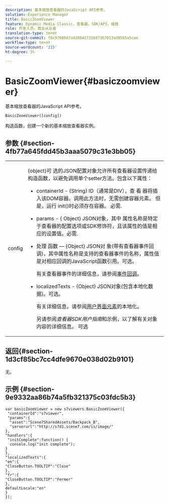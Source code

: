 ```yaml
---
description: 基本缩放查看器的JavaScript API参考。
solution: Experience Manager
title: BasicZoomViewer
feature: Dynamic Media Classic，查看器，SDK/API，缩放
role: 开发人员，商业从业者
translation-type: tm+mt
source-git-commit: f6c97606d7a4209427316d7367013ad9585a5cae
workflow-type: tm+mt
source-wordcount: '215'
ht-degree: 3%

---
```



# BasicZoomViewer{#basiczoomviewer}

基本缩放查看器的JavaScript API参考。

`BasicZoomViewer([config])`

构造函数，创建一个新的基本缩放查看器实例。

## 参数 {#section-4fb77a645fdd45b3aaa5079c31e3bb05}

<table id="table_896DFF34A68A403DB93A6D597461A573"> 
 <tbody> 
  <tr> 
   <td colname="col1"> <p> <span class="codeph"> <span class="varname"> config  </span> </span> </p> </td> 
   <td colname="col2"> <p> <span class="codeph"> {object}可 </span> 选的JSON配置对象允许所有查看器设置传递给构造函数，以避免调用单个setter方法。包含以下属性： </p> <p> 
     <ul id="ul_789DBD5B72ED4C80B685455B0D59494D"> 
      <li id="li_28FDCB53E4AD4097A51F21B876C18FB1"> <p> <span class="codeph"> containerId  </span> -  <span class="codeph"> {String}  </span> ID（通常是DIV），查 <span class="codeph"> 看 </span>器将插入该DOM容器。调用此方法时，无需创建容器元素。 但是，运行<span class="codeph"> init()</span>时必须存在容器。 必需. </p> </li> 
      <li id="li_FDE00392DC1544ABBDD75F81EF814EF2"> <p> <span class="codeph"> params -  </span> { <span class="codeph"> Object} JSON对象，其中 </span> 属性名称是特定于查看器的配置选项或SDK修饰符，且该属性的值是相应的设置值。必需. </p> </li> 
      <li id="li_C534D5091CDA4717BCC48E3EBBF09AB8"> <p> <span class="codeph"> 处理 </span> 函数 —  <span class="codeph"> {Object} JSON对 </span> 象(带有查看器事件回调)，其中属性名称是支持的查看器事件的名称，属性值是对相应回调的JavaScript函数引用。可选。 </p> <p>有关查看器事件的详细信息，请参阅<a href="../../../c-html5-s7-aem-asset-viewers/c-html5-20-basic-zoom-viewer-about/c-html5-20-basic-zoom-viewer-event-callbacks.md#concept-8ba57cf86537401999514e1b221ec734" format="dita" scope="local">事件回调</a>。 </p> </li> 
      <li id="li_528FE03845F847E08F964E38D6AB6E86"> <p> <span class="codeph"> localizedTexts -  </span> {Object}  <span class="codeph">  </span> JSON对象(包含本地化数据)。可选。 </p> <p>有关详细信息，请参阅<a href="../../../c-html5-s7-aem-asset-viewers/c-html5-20-basic-zoom-viewer-about/c-html5-20-basic-zoom-viewer-localization.md#concept-cbfc39344c494eb7b9f6a272cff0cc74" format="dita" scope="local">用户界面元素</a>的本地化。 </p> <p> 另请参阅<i>查看器SDK用户指南</i>和示例，以了解有关对象内容的详细信息。 可选 </p> </li> 
     </ul> </p> </td> 
  </tr> 
 </tbody> 
</table>

## 返回{#section-1d3cf85bc7cc4dfe9670e038d02b9101}

无。

## 示例 {#section-9e9332aa86b74a5fb321375c03fdc5b3}

```
var basicZoomViewer = new s7viewers.BasicZoomViewer({ 
 "containerId":"s7viewer", 
 "params":{ 
  "asset":"Scene7SharedAssets/Backpack_B", 
  "serverurl":"http://s7d1.scene7.com/is/image/" 
}, 
"handlers":{ 
 "initComplete":function() { 
  console.log("init complete"); 
} 
}, 
"localizedTexts":{ 
"en":{ 
"CloseButton.TOOLTIP":"Close" 
}, 
"fr":{ 
"CloseButton.TOOLTIP":"Fermer" 
}, 
defaultLocale:"en" 
} 
});
```

